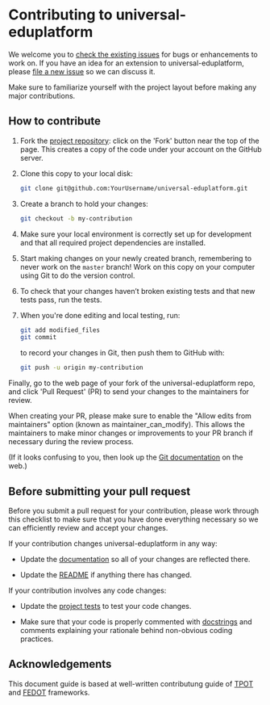 # Contributing to universal-eduplatform

We welcome you to [check the existing issues](https://github.com/LISA-ITMO/universal-eduplatform/issues) for bugs or enhancements to work on.
If you have an idea for an extension to universal-eduplatform, please [file a new issue](https://github.com/LISA-ITMO/universal-eduplatform/issues/new) so we can discuss it.

Make sure to familiarize yourself with the project layout before making any major contributions.

## How to contribute

1. Fork the [project repository](https://github.com/LISA-ITMO/universal-eduplatform/): click on the 'Fork' button near the top of the page. This creates a copy of the code under your account on the GitHub server.

2. Clone this copy to your local disk:

   ```bash
   git clone git@github.com:YourUsername/universal-eduplatform.git
   ```

3. Create a branch to hold your changes:

   ```bash
   git checkout -b my-contribution
   ```

4. Make sure your local environment is correctly set up for development and that all required project dependencies are installed.

5. Start making changes on your newly created branch, remembering to
   never work on the ``master`` branch! Work on this copy on your
   computer using Git to do the version control.

6. To check that your changes haven’t broken existing tests and that new tests pass, run the tests.

7. When you're done editing and local testing, run:

   ```bash
   git add modified_files
   git commit
   ```

   to record your changes in Git, then push them to GitHub with:

   ```bash
   git push -u origin my-contribution
   ```

Finally, go to the web page of your fork of the universal-eduplatform repo, and click
'Pull Request' (PR) to send your changes to the maintainers for review.

When creating your PR, please make sure to enable the "Allow edits from maintainers" option (known as maintainer_can_modify).
This allows the maintainers to make minor changes or improvements to your PR branch if necessary during the review process.

(If it looks confusing to you, then look up the [Git
documentation](http://git-scm.com/documentation) on the web.)

## Before submitting your pull request

Before you submit a pull request for your contribution, please work
through this checklist to make sure that you have done everything
necessary so we can efficiently review and accept your changes.

If your contribution changes universal-eduplatform in any way:

- Update the [documentation](https://github.com/LISA-ITMO/universal-eduplatform/tree/main/docs) so all of your changes are reflected there.

- Update the [README](https://github.com/LISA-ITMO/universal-eduplatform/tree/main/analytics/README.md) if anything there has changed.

If your contribution involves any code changes:

- Update the [project tests](https://github.com/LISA-ITMO/universal-eduplatform/tree/main/client/mobile/android/app/src/test) to test your code changes.

- Make sure that your code is properly commented with [docstrings](https://peps.python.org/pep-0257/) and comments explaining your rationale behind non-obvious coding practices.

## Acknowledgements

This document guide is based at well-written contributung guide of [TPOT](https://github.com/EpistasisLab/tpot) and [FEDOT](https://github.com/aimclub/FEDOT) frameworks.
